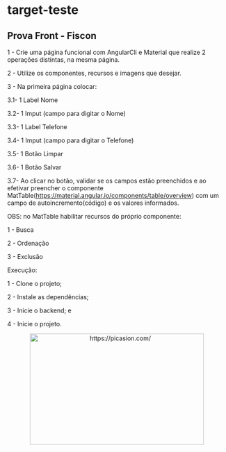 # target-teste

## Prova Front - Fiscon

1 - Crie uma página funcional com AngularCli e Material que realize 2 operações distintas, na mesma página.

2 - Utilize os componentes, recursos e imagens que desejar.

3 - Na primeira página colocar:

3.1- 1 Label Nome

3.2- 1 Imput (campo para digitar o Nome)

3.3- 1 Label Telefone

3.4- 1 Imput (campo para digitar o Telefone)

3.5- 1 Botão Limpar

3.6- 1 Botão Salvar

3.7- Ao clicar no botão, validar se os campos estão preenchidos e ao efetivar preencher o componente MatTable(https://material.angular.io/components/table/overview) com um campo de autoincremento(código) e os valores informados.

OBS: no MatTable habilitar recursos do próprio componente:

1 - Busca

2 - Ordenação

3 - Exclusão

Execução:

1 - Clone o projeto;

2 - Instale as dependências;

3 - Inicie o backend; e

4 - Inicie o projeto.

<div align="center">
  <a href="https://picasion.com/"><img src="https://i.picasion.com/pic92/ed12b6f49208f34168947724c849e96b.gif" width="400" height="256" border="0"alt="https://picasion.com/" /></a><br/>
</div>

